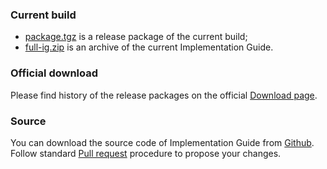 ### Current build
- [package.tgz](package.tgz) is a release package of the current build;
- [full-ig.zip](full-ig.zip) is an archive of the current Implementation Guide.

### Official download
Please find history of the release packages on the official [Download page](https://fhir.ee/history.html).

### Source
You can download the source code of Implementation Guide from [Github](https://github.com/HL7EE/ig-ee-hcert).
Follow standard [Pull request](https://docs.github.com/en/pull-requests/collaborating-with-pull-requests/proposing-changes-to-your-work-with-pull-requests/creating-a-pull-request) procedure to propose your changes.

